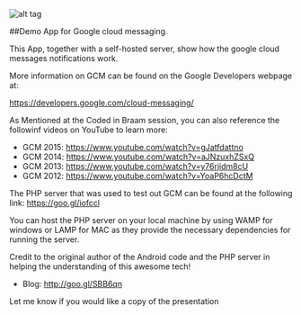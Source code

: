 ![alt tag](https://www.drupal.org/files/project-images/gcm-logo.png)

##Demo App for Google cloud messaging. 

This App, together with a self-hosted server, show how the google cloud messages notifications work. 

More information on GCM can be found on the Google Developers webpage at:

https://developers.google.com/cloud-messaging/

As Mentioned at the Coded in Braam session, you can also reference the followinf videos on YouTube to learn more:

* GCM 2015: https://www.youtube.com/watch?v=gJatfdattno
* GCM 2014: https://www.youtube.com/watch?v=aJNzuxhZSxQ
* GCM 2013: https://www.youtube.com/watch?v=y76rjidm8cU
* GCM 2012: https://www.youtube.com/watch?v=YoaP6hcDctM


The PHP server that was used to test out GCM can be found at the following link: https://goo.gl/iofccl

You can host the PHP server on your local machine by using WAMP for windows or LAMP for MAC as they provide the necessary dependencies for running the server. 

Credit to the original author of the Android code and the PHP server in helping the understanding of this awesome tech!

* Blog: http://goo.gl/SBB6qn

Let me know if you would like a copy of the presentation

